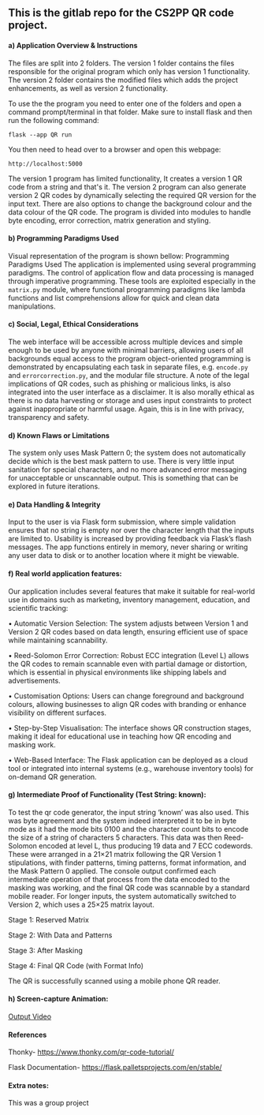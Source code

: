 ## This is the gitlab repo for the CS2PP QR code project.

#### a) Application Overview &amp; Instructions

The files are split into 2 folders. The version 1 folder contains the files responsible for the original program which only has version 1 functionality. The version 2 folder contains the modified files which adds the project enhancements, as well as version 2 functionality.

To use the the program you need to enter one of the folders and open a command prompt/terminal in that folder. Make sure to install flask and then run the following command:

```
flask --app QR run
```
You then need to head over to a browser and open this webpage:
```
http://localhost:5000
```

The version 1 program has limited functionality, It creates a version 1 QR code from a string and that's it. The version 2 program can also generate version 2 QR codes by dynamically selecting the required QR version for the input text. There are also options to change the background colour and the data colour of the QR code. The program is divided into modules to handle byte encoding, error correction, matrix generation and styling.


#### b) Programming Paradigms Used
Visual representation of the program is shown bellow: Programming Paradigms Used The application is implemented using several programming paradigms. The control of application flow and data processing is managed through imperative programming. These tools are exploited especially in the `matrix.py` module, where functional programming paradigms like lambda functions and list comprehensions allow for quick and clean data manipulations.


#### c) Social, Legal, Ethical Considerations
The web interface will be accessible across multiple devices and simple enough to be used by anyone with minimal barriers, allowing users of all backgrounds equal access to the program object-oriented programming is demonstrated by encapsulating each task in separate files, e.g. `encode.py` and `errorcorrection.py`, and the modular file structure. A note of the legal implications of QR codes, such as phishing or malicious links, is also integrated into the user interface as a disclaimer. It is also morally ethical as there is no data harvesting or storage and uses input constraints to protect against inappropriate or harmful usage. Again, this is in line with privacy, transparency and safety.


#### d) Known Flaws or Limitations
The system only uses Mask Pattern 0; the system does not automatically decide which is the best mask pattern to use. There is very little input sanitation for special characters, and no more advanced error messaging for unacceptable or unscannable output. This is something that can be explored in future iterations.


#### e) Data Handling &amp; Integrity
Input to the user is via Flask form submission, where simple validation ensures that no string is empty nor over the character length that the inputs are limited to. Usability is increased by providing feedback via Flask’s flash messages. The app functions entirely in memory, never sharing or writing any user data to disk or to another location where it might be viewable.


#### f) Real world application features:

Our application includes several features that make it suitable for real-world use in domains such as marketing, inventory management, education, and scientific tracking:

•	Automatic Version Selection: The system adjusts between Version 1 and Version 2 QR codes based on data length, ensuring efficient use of space while maintaining scannability.

•	Reed-Solomon Error Correction: Robust ECC integration (Level L) allows the QR codes to remain scannable even with partial damage or distortion, which is essential in physical environments like shipping labels and advertisements.

•	Customisation Options: Users can change foreground and background colours, allowing businesses to align QR codes with branding or enhance visibility on different surfaces.

•	Step-by-Step Visualisation: The interface shows QR construction stages, making it ideal for educational use in teaching how QR encoding and masking work.

•	Web-Based Interface: The Flask application can be deployed as a cloud tool or integrated into internal systems (e.g., warehouse inventory tools) for on-demand QR generation.


#### g) Intermediate Proof of Functionality (Test String: known):

To test the qr code generator, the input string ‘known’ was also used. This was byte agreement and the system indeed interpreted it to be in byte mode as it had the mode bits 0100 and the character count bits to encode the size of a string of characters 5 characters. This data was then Reed-Solomon encoded at level L, thus producing 19 data and 7 ECC codewords. These were arranged in a 21×21 matrix following the QR Version 1 stipulations, with finder patterns, timing patterns, format information, and the Mask Pattern 0 applied. The console output confirmed each intermediate operation of that process from the data encoded to the masking was working, and the final QR code was scannable by a standard mobile reader. For longer inputs, the system automatically switched to Version 2, which uses a 25×25 matrix layout.

Stage 1: Reserved Matrix
	
Stage 2: With Data and Patterns
	
Stage 3: After Masking
	
Stage 4: Final QR Code (with Format Info)

The QR is successfully scanned using a mobile phone QR reader.


#### h) Screen-capture Animation:

[Output Video](./Screen_Recording_2025-05-29_222850_1_.gif)


#### References
Thonky- https://www.thonky.com/qr-code-tutorial/

Flask Documentation- https://flask.palletsprojects.com/en/stable/


#### Extra notes:

This was a group project

